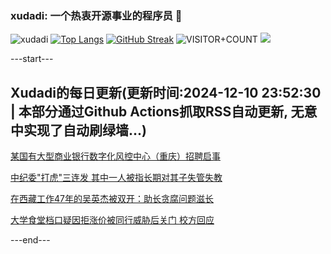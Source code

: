 ### xudadi: 一个热衷开源事业的程序员 👋

![xudadi](https://github-readme-stats-git-masterorgs-github-readme-stats-team.vercel.app/api?username=xudadi)
[![Top Langs](https://github-readme-stats.vercel.app/api/top-langs/?username=xudadi)](https://github.com/anuraghazra/github-readme-stats)
[![GitHub Streak](https://streak-stats.demolab.com?user=xudadi&locale=zh_Hans)](https://git.io/streak-stats)
![VISITOR+COUNT](https://komarev.com/ghpvc/?username=xudadi&label=VISITOR+COUNT)
![](https://raw.githubusercontent.com/xudadi/xudadi/main/assets/github-contribution-grid-snake.svg)


---start---

## Xudadi的每日更新(更新时间:2024-12-10 23:52:30 | 本部分通过Github Actions抓取RSS自动更新, 无意中实现了自动刷绿墙...)

[某国有大型商业银行数字化风控中心（重庆）招聘启事](https://www.gongkaoleida.com/article/2225093)

[中纪委"打虎"三连发 其中一人被指长期对其子失管失教](https://m.163.com/news/article/JJ2LMOFA0534A4SC.html)

[在西藏工作47年的吴英杰被双开：助长贪腐问题滋长](https://m.163.com/news/article/JJ2JQRMN05129QAF.html)

[大学食堂档口疑因拒涨价被同行威胁后关门 校方回应](https://m.163.com/news/article/JJ2HO194053469LG.html)

---end---
